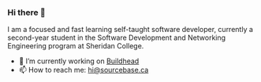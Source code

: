 ### Hi there 👋

I am a focused and fast learning self-taught software developer, currently a second-year student in the Software Development and Networking Engineering program at Sheridan College.

- 🔭 I’m currently working on [Buildhead](https://github.com/halait/buildhead)
- 📫 How to reach me: [hi@sourcebase.ca](mailto:hi@sourcebase.ca)
